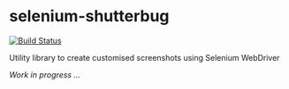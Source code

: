 # selenium-shutterbug

[![Build Status](https://travis-ci.org/assertthat/selenium-shutterbug.svg?branch=master)](https://travis-ci.org/assertthat/selenium-shutterbug)

Utility library to create customised screenshots using Selenium WebDriver

_Work in progress ..._

